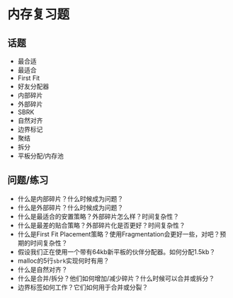 # 内存复习题

## 话题

*   最合适
*   最适合
*   First Fit
*   好友分配器
*   内部碎片
*   外部碎片
*   SBRK
*   自然对齐
*   边界标记
*   聚结
*   拆分
*   平板分配/内存池

## 问题/练习

*   什么是内部碎片？什么时候成为问题？
*   什么是外部碎片？什么时候成为问题？
*   什么是最适合的安置策略？外部碎片怎么样？时间复杂性？
*   什么是最差的贴合策略？外部碎片化是否更好？时间复杂性？
*   什么是First Fit Placement策略？使用Fragmentation会更好一些，对吧？预期的时间复杂性？
*   假设我们正在使用一个带有64kb新平板的伙伴分配器。如何分配1.5kb？
*   malloc的5行`sbrk`实现何时有用？
*   什么是自然对齐？
*   什么是合并/拆分？他们如何增加/减少碎片？什么时候可以合并或拆分？
*   边界标签如何工作？它们如何用于合并或分裂？
